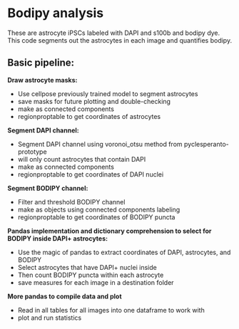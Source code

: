 # Bodipy analysis

These are astrocyte iPSCs labeled with DAPI and s100b and bodipy dye. 
This code segments out the astrocytes in each image and quantifies bodipy. 

## Basic pipeline: 

**Draw astrocyte masks:**
- Use cellpose previously trained model to segment astrocytes
- save masks for future plotting and double-checking
- make as connected components
- regionproptable to get coordinates of astrocytes 

**Segment DAPI channel:**
- Segment DAPI channel using voronoi_otsu method from pyclesperanto-prototype
- will only count astrocytes that contain DAPI
- make as connected components
- regionproptable to get coordinates of DAPI nuclei 

**Segment BODIPY channel:**
- Filter and threshold BODIPY channel
- make as objects using connected components labeling
- regionproptable to get coordinates of BODIPY puncta 

**Pandas implementation and dictionary comprehension to select for BODIPY inside DAPI+ astrocytes:**
- Use the magic of pandas to extract coordinates of DAPI, astrocytes, and BODIPY
- Select astrocytes that have DAPI+ nuclei inside
- Then count BODIPY puncta within each astrocyte
- save measures for each image in a destination folder 

**More pandas to compile data and plot**
- Read in all tables for all images into one dataframe to work with
- plot and run statistics 
